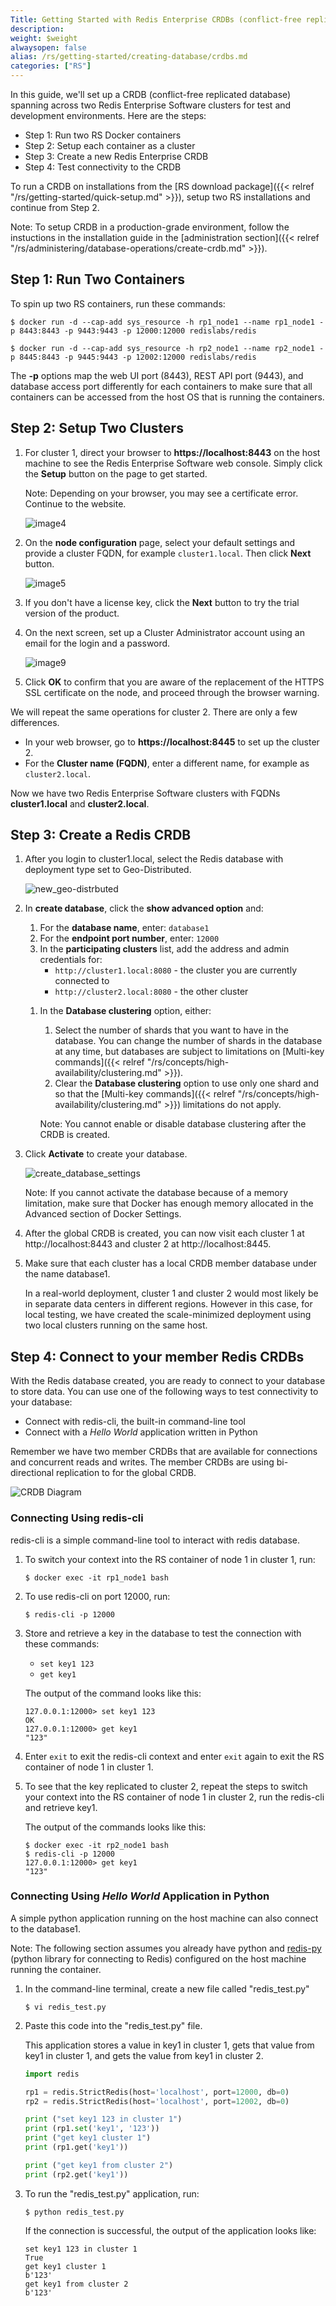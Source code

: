 ```yaml
---
Title: Getting Started with Redis Enterprise CRDBs (conflict-free replicated databases)
description: 
weight: $weight
alwaysopen: false
alias: /rs/getting-started/creating-database/crdbs.md
categories: ["RS"]
---
```

In this guide, we'll set up a CRDB (conflict-free
replicated database) spanning across two Redis Enterprise Software
clusters for test and development environments. Here are the steps:

- Step 1: Run two RS Docker containers
- Step 2: Setup each container as a cluster
- Step 3: Create a new Redis Enterprise CRDB
- Step 4: Test connectivity to the CRDB

To run a CRDB on installations from the [RS download package]({{< relref "/rs/getting-started/quick-setup.md" >}}), 
setup two RS installations and continue from Step 2.

Note: To setup CRDB in a production-grade environment, follow the instuctions 
in the installation guide in the [administration section]({{< relref "/rs/administering/database-operations/create-crdb.md" >}}).

## Step 1: Run Two Containers

To spin up two RS containers, run these commands:

```
$ docker run -d --cap-add sys_resource -h rp1_node1 --name rp1_node1 -p 8443:8443 -p 9443:9443 -p 12000:12000 redislabs/redis
```

```
$ docker run -d --cap-add sys_resource -h rp2_node1 --name rp2_node1 -p 8445:8443 -p 9445:9443 -p 12002:12000 redislabs/redis
```

The **-p** options map the web UI port (8443), REST API port (9443), and 
database access port differently for each containers to make sure that all 
containers can be accessed from the host OS that is running the containers.

## Step 2: Setup Two Clusters

1. For cluster 1, direct your browser to **https://localhost:8443** on the
host machine to see the Redis Enterprise Software web console. Simply
click the **Setup** button on the page to get started.

    Note: Depending on your browser, you may see a certificate error. Continue to 
    the website.

    ![image4](/images/rs/image4.png?width=1000&height=611)

1. On the **node configuration** page, select your default settings and
provide a cluster FQDN, for example `cluster1.local`. Then click
**Next** button.

    ![image5](/images/rs/image5.png?width=1000&height=611)

1. If you don't have a license key, click the **Next** button to try the
trial version of the product.

1. On the next screen, set up a Cluster Administrator account using an
email for the login and a password.

    ![image9](/images/rs/image9.png?width=1000&height=611)

1. Click **OK** to confirm that you are aware of the replacement of the HTTPS SSL 
    certificate on the node, and proceed through the browser warning.

We will repeat the same operations for cluster 2. There are only a few
differences.

- In your web browser, go to **https://localhost:8445** to
    set up the cluster 2.
- For the **Cluster name (FQDN)**, enter a different name, for example  as `cluster2.local`.

Now we have two Redis Enterprise Software clusters with FQDNs
**cluster1.local** and **cluster2.local**.

## Step 3: Create a Redis CRDB

1. After you login to cluster1.local, select the Redis database with deployment type
set to Geo-Distributed.

    ![new_geo-distrbuted](/images/rs/new_geo-distrbuted.png?width=600&height=608)

1. In **create database**, click the **show advanced option** and:
    
    1. For the **database name**, enter: `database1`
    1. For the **endpoint port number**, enter: `12000`
    1. In the **participating clusters** list, add the address and admin credentials for:
        * `http://cluster1.local:8080` - the cluster you are currently connected to
        * `http://cluster2.local:8080` - the other cluster
    <!-- Also in create-crdb.md -->
    1. In the **Database clustering** option, either:
        1. Select the number of shards that you want to have in the database.
            You can change the number of shards in the database at any time, but 
            databases are subject to limitations on [Multi-key commands]({{< relref "/rs/concepts/high-availability/clustering.md" >}}).
        1. Clear the **Database clustering** option to use only one shard and so 
            that the [Multi-key commands]({{< relref "/rs/concepts/high-availability/clustering.md" >}})
            limitations do not apply.
        
        Note: You cannot enable or disable database clustering after the CRDB is created.

1. Click **Activate** to create your database.

    ![create_database_settings](https://lh6.googleusercontent.com/BpQBxYWXeuTuPCqL0TQKRRJaQlr8jLIMoNnScsD2s0wRzDkTc9kgWwngjQ6PnJff_hF1Ca98aZkJTJzU5Sk5rCJwZmR2egkImQCJyMm9E9WfJDrtlzHUJQFAi05lx395EEOZvi3D)

    <!-- Also in getting-started-docker.md -->
    Note: If you cannot activate the database because of a memory limitation, 
    make sure that Docker has enough memory allocated in the Advanced section 
    of Docker Settings.

1. After the global CRDB is created, you can now visit each cluster 1 at
http://localhost:8443 and cluster 2 at http://localhost:8445.

1. Make sure that each cluster has a local CRDB member database under the name database1.

    In a real-world deployment, cluster 1 and cluster 2 would most likely be
    in separate data centers in different regions. However in this case, for
    local testing, we have created the scale-minimized deployment using two
    local clusters running on the same host.

## Step 4: Connect to your member Redis CRDBs

With the Redis database created, you are ready to connect to your
database to store data. You can use one of the following ways to test
connectivity to your database:

- Connect with redis-cli, the built-in command-line tool
- Connect with a _Hello World_ application written in Python

Remember we have two member CRDBs that are available for connections and
concurrent reads and writes. The member CRDBs are using bi-directional
replication to for the global CRDB.

![CRDB Diagram](/images/rs/image3.png?width=930&height=543)

### Connecting Using redis-cli

redis-cli is a simple command-line tool to interact with redis database.

1. To switch your context into the RS container of node 1 in cluster 1, run:

    ```src
    $ docker exec -it rp1_node1 bash
    ```

1. To use redis-cli on port 12000, run:

    ```src
    $ redis-cli -p 12000
    ```

1.  Store and retrieve a key in the database to test the connection with these 
    commands:
    
    * `set key1 123`
    * `get key1`

    The output of the command looks like this:

    ```src
    127.0.0.1:12000> set key1 123
    OK
    127.0.0.1:12000> get key1
    "123"
    ```
1. Enter `exit` to exit the redis-cli context and enter `exit` again to exit the 
   RS container of node 1 in cluster 1.
1. To see that the key replicated to cluster 2, repeat the steps to switch your 
   context into the RS container of node 1 in cluster 2, run the redis-cli and 
   retrieve key1.

    The output of the commands looks like this:
    ```src
    $ docker exec -it rp2_node1 bash
    $ redis-cli -p 12000
    127.0.0.1:12000> get key1
    "123"
    ```

### Connecting Using _Hello World_ Application in Python

A simple python application running on the host machine can also connect
to the database1.

Note: The following section assumes you already have python and [redis-py](https://github.com/andymccurdy/redis-py#installation)
(python library for connecting to Redis) configured on the host machine
running the container.

1. In the command-line terminal, create a new file called "redis_test.py"

    ```src
    $ vi redis_test.py
    ```

1. Paste this code into the "redis_test.py" file.

    This application stores a value in key1 in cluster 1, gets that value from 
    key1 in cluster 1, and gets the value from key1 in cluster 2.

    ```py
    import redis

    rp1 = redis.StrictRedis(host='localhost', port=12000, db=0)
    rp2 = redis.StrictRedis(host='localhost', port=12002, db=0)

    print ("set key1 123 in cluster 1")
    print (rp1.set('key1', '123'))
    print ("get key1 cluster 1")
    print (rp1.get('key1'))

    print ("get key1 from cluster 2")
    print (rp2.get('key1'))
    ```

1. To run the "redis_test.py" application, run:

    ```src
    $ python redis_test.py
    ```

    If the connection is successful, the output of the application looks like:

    ```src
    set key1 123 in cluster 1
    True
    get key1 cluster 1
    b'123'
    get key1 from cluster 2
    b'123'
    ```
